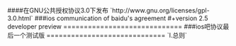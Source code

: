 <markdown>
####在GNU公共授权协议3.0下发布
`http://www.gnu.org/licenses/gpl-3.0.html`
###ios communication of baidu's agreement
#+version 2.5 developer preview
=============================
###ios吧协议最后一个测试版
=============================
`I.总则`
